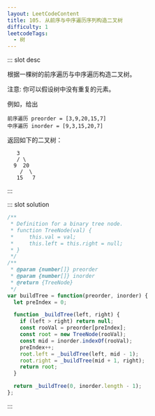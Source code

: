 ```yaml
---
layout: LeetCodeContent
title: 105. 从前序与中序遍历序列构造二叉树
difficulty: 1
leetcodeTags:
  - 树
---
```



::: slot desc

根据一棵树的前序遍历与中序遍历构造二叉树。

注意:
你可以假设树中没有重复的元素。

例如，给出
  ```
  前序遍历 preorder = [3,9,20,15,7]
  中序遍历 inorder = [9,3,15,20,7]
  ```
返回如下的二叉树：

```
   3
   / \
  9  20
    /  \
   15   7
```

:::


::: slot solution

```javascript
/**
 * Definition for a binary tree node.
 * function TreeNode(val) {
 *     this.val = val;
 *     this.left = this.right = null;
 * }
 */
/**
 * @param {number[]} preorder
 * @param {number[]} inorder
 * @return {TreeNode}
 */
var buildTree = function(preorder, inorder) {
  let preIndex = 0;

  function _buildTree(left, right) {
    if (left > right) return null;
    const rooVal = preorder[preIndex];
    const root = new TreeNode(rooVal);
    const mid = inorder.indexOf(rooVal); 
    preIndex++;
    root.left = _buildTree(left, mid - 1);
    root.right = _buildTree(mid + 1, right);
    return root;
  }

  return _buildTree(0, inorder.length - 1);
};
```

:::